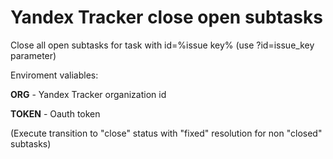 # Yandex Tracker close open subtasks
Close all open subtasks for task with id=%issue key% (use ?id=issue_key parameter)

Enviroment valiables:

**ORG** - Yandex Tracker organization id

**TOKEN** - Oauth token

(Execute transition to "close" status with "fixed" resolution for non "closed" subtasks)
